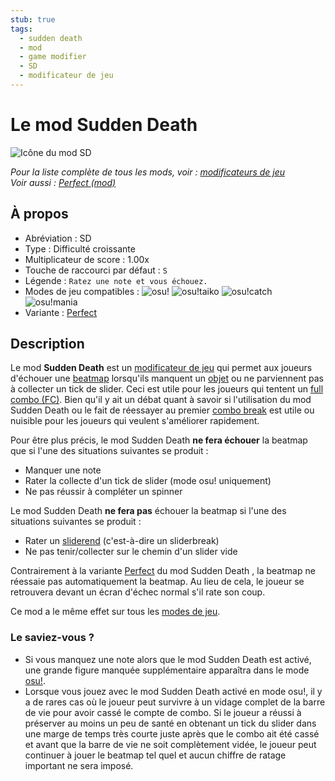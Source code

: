 ```yaml
---
stub: true
tags:
  - sudden death
  - mod
  - game modifier
  - SD
  - modificateur de jeu
---
```


# Le mod Sudden Death

![Icône du mod SD](/wiki/shared/mods/SD.png "Icône du mod Sudden Death (SD)")

*Pour la liste complète de tous les mods, voir : [modificateurs de jeu](/wiki/Game_modifier)*\
*Voir aussi : [Perfect (mod)](/wiki/Game_modifier/Perfect)*

## À propos

- Abréviation : SD
- Type : Difficulté croissante
- Multiplicateur de score : 1.00x
- Touche de raccourci par défaut : `S`
- Légende : `Ratez une note et vous échouez.`
- Modes de jeu compatibles : ![][osu!] ![][osu!taiko] ![][osu!catch] ![][osu!mania]
- Variante : [Perfect](/wiki/Game_modifier/Perfect)

## Description

Le mod **Sudden Death** est un [modificateur de jeu](/wiki/Game_modifier) qui permet aux joueurs d'échouer une [beatmap](/wiki/Beatmap) lorsqu'ils manquent un [objet](/wiki/Hit_object) ou ne parviennent pas à collecter un tick de slider. Ceci est utile pour les joueurs qui tentent un [full combo (FC)](/wiki/Full_combo). Bien qu'il y ait un débat quant à savoir si l'utilisation du mod Sudden Death ou le fait de réessayer au premier [combo break](/wiki/Gameplay/Judgement/Combobreak) est utile ou nuisible pour les joueurs qui veulent s'améliorer rapidement.

Pour être plus précis, le mod Sudden Death **ne fera échouer** la beatmap que si l'une des situations suivantes se produit :

- Manquer une note
- Rater la collecte d'un tick de slider (mode osu! uniquement)
- Ne pas réussir à compléter un spinner

Le mod Sudden Death **ne fera pas** échouer la beatmap si l'une des situations suivantes se produit :

- Rater un [sliderend](/wiki/Hit_object/Slidertail) (c'est-à-dire un sliderbreak)
- Ne pas tenir/collecter sur le chemin d'un slider vide

Contrairement à la variante [Perfect](/wiki/Game_modifier/Perfect) du mod Sudden Death , la beatmap ne réessaie pas automatiquement la beatmap. Au lieu de cela, le joueur se retrouvera devant un écran d'échec normal s'il rate son coup.

Ce mod a le même effet sur tous les [modes de jeu](/wiki/Game_mode).

### Le saviez-vous ?

- Si vous manquez une note alors que le mod Sudden Death est activé, une grande figure manquée supplémentaire apparaîtra dans le mode [osu!](/wiki/Game_mode/osu!).
- Lorsque vous jouez avec le mod Sudden Death activé en mode osu!, il y a de rares cas où le joueur peut survivre à un vidage complet de la barre de vie pour avoir cassé le compte de combo. Si le joueur a réussi à préserver au moins un peu de santé en obtenant un tick du slider dans une marge de temps très courte juste après que le combo ait été cassé et avant que la barre de vie ne soit complètement vidée, le joueur peut continuer à jouer le beatmap tel quel et aucun chiffre de ratage important ne sera imposé.

[osu!]: /wiki/shared/mode/osu.png "osu!"
[osu!taiko]: /wiki/shared/mode/taiko.png "osu!taiko"
[osu!catch]: /wiki/shared/mode/catch.png "osu!catch"
[osu!mania]: /wiki/shared/mode/mania.png "osu!mania"
